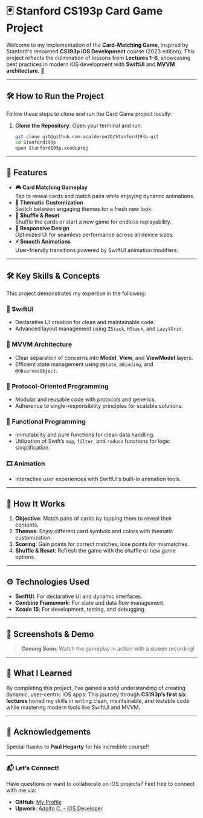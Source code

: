 # 🃏 Stanford CS193p Card Game Project

Welcome to my implementation of the **Card-Matching Game**, inspired by Stanford's renowned **CS193p iOS Development** course (2023 edition). This project reflects the culmination of lessons from **Lectures 1–6**, showcasing best practices in modern iOS development with **SwiftUI** and **MVVM architecture**. 🎉

---

## 🛠️ How to Run the Project

Follow these steps to clone and run the Card Game project locally:

1. **Clone the Repository**:
   Open your terminal and run:
   ```bash
   git clone git@github.com:acalderon20/Stanford193p.git
   cd Stanford193p
   open Stanford193p.xcodeproj
   
---

## 🌟 Features

- **🎮 Card Matching Gameplay**  
   Tap to reveal cards and match pairs while enjoying dynamic animations.
- **🎨 Thematic Customization**  
   Switch between engaging themes for a fresh new look.
- **🔄 Shuffle & Reset**  
   Shuffle the cards or start a new game for endless replayability.
- **📱 Responsive Design**  
   Optimized UI for seamless performance across all device sizes.
- **⚡ Smooth Animations**  
   User-friendly transitions powered by SwiftUI animation modifiers.

---

## 🛠️ Key Skills & Concepts

This project demonstrates my expertise in the following:

### **🚀 SwiftUI**
- Declarative UI creation for clean and maintainable code.
- Advanced layout management using `ZStack`, `HStack`, and `LazyVGrid`.

### **📐 MVVM Architecture**
- Clear separation of concerns into **Model**, **View**, and **ViewModel** layers.
- Efficient state management using `@State`, `@Binding`, and `@ObservedObject`.

### **🧩 Protocol-Oriented Programming**
- Modular and reusable code with protocols and generics.
- Adherence to single-responsibility principles for scalable solutions.

### **🧮 Functional Programming**
- Immutability and pure functions for clean data handling.
- Utilization of Swift’s `map`, `filter`, and `reduce` functions for logic simplification.

### **🎞️ Animation**
- Interactive user experiences with SwiftUI’s built-in animation tools.

---

## 🎯 How It Works

1. **Objective**: Match pairs of cards by tapping them to reveal their contents.  
2. **Themes**: Enjoy different card symbols and colors with thematic customization.  
3. **Scoring**: Gain points for correct matches; lose points for mismatches.  
4. **Shuffle & Reset**: Refresh the game with the shuffle or new game options.

---

## ⚙️ Technologies Used

- **SwiftUI**: For declarative UI and dynamic interfaces.  
- **Combine Framework**: For state and data flow management.  
- **Xcode 15**: For development, testing, and debugging.

---

## 🎥 Screenshots & Demo

> **Coming Soon**: Watch the gameplay in action with a screen recording!

---

## 🧠 What I Learned

By completing this project, I’ve gained a solid understanding of creating dynamic, user-centric iOS apps. This journey through **CS193p’s first six lectures** honed my skills in writing clean, maintainable, and testable code while mastering modern tools like SwiftUI and MVVM.

---

## 🙌 Acknowledgements

Special thanks to **Paul Hegarty** for his incredible course!!

---

### 📬 Let’s Connect!

Have questions or want to collaborate on iOS projects? Feel free to connect with me via:  
- **GitHub**: [My Profile](https://github.com/acalderon20)  
- **Upwork**: [Adolfo C. - iOS Developer](https://www.upwork.com/freelancers/~0175776b8126b85eac?mp_source=share)
